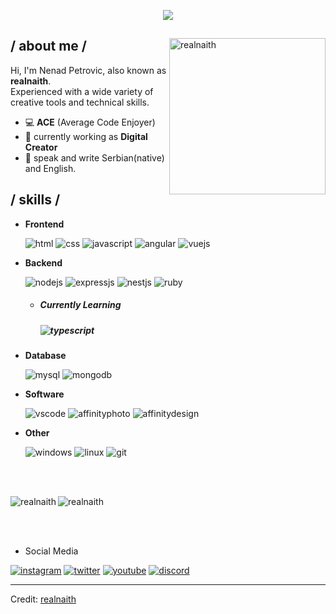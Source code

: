 <p align = center ><img src="https://imgur.com/PlTb8lW.png"> </p>

<div>

<img align="right" width="250" alt="realnaith" src="https://imgur.com/MAUyCpN.png"/>

<h2> / about me /</h2>
  
Hi, I'm Nenad Petrovic, also known as  **realnaith**.
<br>
Experienced with a wide variety of creative tools and technical skills.

- 💻 **ACE** (Average Code Enjoyer)
- 🔏 currently working as **Digital Creator**
- 📨 speak and write Serbian(native) and English.
  
<h2> / skills / </h2>


- **Frontend**

  <img src = "https://img.shields.io/static/v1?style=for-the-badge&message=HTML5&color=E34F26&logo=HTML5&logoColor=FFFFFF&label=" alt = "html" />
  <img src = "https://img.shields.io/static/v1?style=for-the-badge&message=CSS3&color=1572B6&logo=CSS3&logoColor=FFFFFF&label=" alt = "css" />
  <img src = "https://img.shields.io/static/v1?style=for-the-badge&message=JavaScript&color=222222&logo=JavaScript&logoColor=F7DF1E&label=" alt = "javascript" />
  <img src = "https://img.shields.io/static/v1?style=for-the-badge&message=Angular&color=DD0031&logo=Angular&logoColor=FFFFFF&label=" alt = "angular" />
  <img src = "https://img.shields.io/static/v1?style=for-the-badge&message=Vue.js&color=222222&logo=Vue.js&logoColor=4FC08D&label=" alt = "vuejs" />

- **Backend**

  <img src = "https://img.shields.io/static/v1?style=for-the-badge&message=Node.js&color=339933&logo=Node.js&logoColor=FFFFFF&label=" alt = "nodejs" />
  <img src = "https://img.shields.io/badge/express.js-%23404d59.svg?style=for-the-badge&logo=express&logoColor=%2361DAFB" alt = "expressjs" />
  <img src = "https://img.shields.io/static/v1?style=for-the-badge&message=NestJS&color=E0234E&logo=NestJS&logoColor=FFFFFF&label=" alt = "nestjs" />
  <img src = "https://img.shields.io/static/v1?style=for-the-badge&message=Ruby&color=CC342D&logo=Ruby&logoColor=FFFFFF&label=" alt = "ruby" />

  - <h5>Currently Learning<h5>
    <img src = "https://img.shields.io/static/v1?style=for-the-badge&message=TypeScript&color=3178C6&logo=TypeScript&logoColor=FFFFFF&label=" alt = "typescript" />

- **Database**

  <img src = "https://img.shields.io/static/v1?style=for-the-badge&message=MySQL&color=4479A1&logo=MySQL&logoColor=FFFFFF&label=" alt = "mysql" />
  <img src = "https://img.shields.io/static/v1?style=for-the-badge&message=MongoDB&color=47A248&logo=MongoDB&logoColor=FFFFFF&label=" alt = "mongodb" />

- **Software**

  <img src = "https://img.shields.io/static/v1?style=for-the-badge&message=Visual+Studio+Code&color=007ACC&logo=Visual+Studio+Code&logoColor=FFFFFF&label=" alt = "vscode" />
  <img src = "https://img.shields.io/static/v1?style=for-the-badge&message=Affinity+Photo&color=7E4DD2&logo=Affinity+Photo&logoColor=FFFFFF&label=" alt = "affinityphoto" />
  <img src = "https://img.shields.io/static/v1?style=for-the-badge&message=Affinity+Designer&color=1B72BE&logo=Affinity+Designer&logoColor=FFFFFF&label=" alt = "affinitydesign" />

- **Other**

  <img src = "https://img.shields.io/static/v1?style=for-the-badge&message=Windows&color=0078D6&logo=Windows&logoColor=FFFFFF&label=" alt = "windows" />
  <img src = "https://img.shields.io/static/v1?style=for-the-badge&message=Linux&color=222222&logo=Linux&logoColor=FCC624&label=" alt = "linux" />
  <img src = "https://img.shields.io/static/v1?style=for-the-badge&message=Git&color=F05032&logo=Git&logoColor=FFFFFF&label=" alt = "git" />

  </br></br>

<p><img align="left" src="https://github-readme-streak-stats.herokuapp.com/?user=realnaith&&theme=radical" alt="realnaith" /></p>
<p><img align="center" src="https://github-readme-stats.vercel.app/api/top-langs?username=realnaith&show_icons=true&locale=en&layout=compact&theme=radical" alt="realnaith" /></p> 

</br></br>

- Social Media

<a href="https://instagram.com/realnaith"><img src="https://img.shields.io/static/v1?style=for-the-badge&message=Instagram&color=E4405F&logo=Instagram&logoColor=FFFFFF&label=" alt="instagram"></a>
<a href="https://twitter.com/realnaith"><img src="https://img.shields.io/static/v1?style=for-the-badge&message=Twitter&color=1D9BF0&logo=Twitter&logoColor=FFFFFF&label=" alt="twitter"></a>
<a href="https://youtube.com/@realnaith"><img src="https://img.shields.io/static/v1?style=for-the-badge&message=YouTube&color=FF0000&logo=YouTube&logoColor=FFFFFF&label=" alt="youtube"></a>
<a href="https://discord.com/invite/BgAa5uzPB9"><img src="https://img.shields.io/static/v1?style=for-the-badge&message=Discord&color=5865F2&logo=Discord&logoColor=FFFFFF&label=" alt="discord"></a>

</div>

------
Credit: [realnaith](https://github.com/realnaith)
